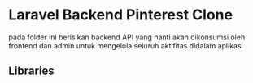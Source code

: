 # Laravel Backend Pinterest Clone 
pada folder ini berisikan backend API yang nanti akan dikonsumsi oleh frontend dan admin untuk mengelola seluruh aktifitas didalam aplikasi

## Libraries
